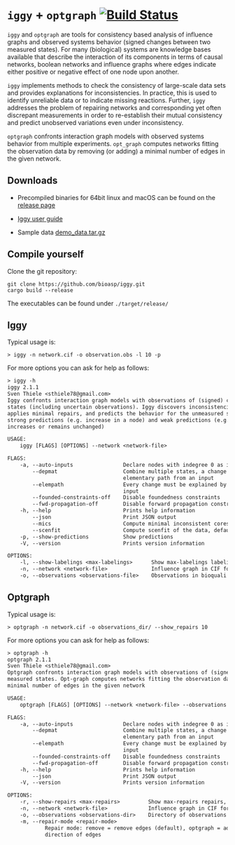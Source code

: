 # `iggy` + `optgraph` [![Build Status](https://github.com/bioasp/iggy/workflows/CI%20Test/badge.svg)](https://github.com/bioasp/iggy)

`iggy` and `optgraph` are tools for consistency based analysis of influence graphs and observed systems behavior (signed changes between two measured states). For many (biological) systems are knowledge bases available that describe the interaction of its components in terms of causal networks, boolean networks and influence graphs where edges indicate either positive or negative effect of one node upon another.

`iggy` implements methods to check the consistency of large-scale data sets and provides explanations for inconsistencies. In practice, this is used to identify unreliable data or to indicate missing reactions. Further, `iggy` addresses the problem of  repairing networks and corresponding yet often discrepant measurements in order to re-establish their mutual consistency and predict unobserved variations even under inconsistency.

`optgraph` confronts interaction graph models with observed systems behavior from multiple experiments. `opt_graph` computes networks fitting the observation data by removing (or adding) a minimal number of edges in the given network.

## Downloads

- Precompiled binaries for 64bit linux and macOS can be found on the [release page](https://github.com/bioasp/iggy/releases/latest)

- [Iggy user guide](https://bioasp.github.io/iggy/guide/guide.html)

- Sample data [demo_data.tar.gz](https://bioasp.github.io/iggy/downloads/demo_data.tar.gz)

## Compile yourself

Clone the git repository:

    git clone https://github.com/bioasp/iggy.git
    cargo build --release

The executables can be found under `./target/release/`

## Iggy

Typical usage is:

    > iggy -n network.cif -o observation.obs -l 10 -p

For more options you can ask for help as follows:

```txt
> iggy -h
iggy 2.1.1
Sven Thiele <sthiele78@gmail.com>
Iggy confronts interaction graph models with observations of (signed) changes between two measured
states (including uncertain observations). Iggy discovers inconsistencies in networks or data,
applies minimal repairs, and predicts the behavior for the unmeasured species. It distinguishes
strong predictions (e.g. increase in a node) and weak predictions (e.g., the value of a node
increases or remains unchanged)

USAGE:
    iggy [FLAGS] [OPTIONS] --network <network-file>

FLAGS:
    -a, --auto-inputs                Declare nodes with indegree 0 as inputs
        --depmat                     Combine multiple states, a change must be explained by an
                                     elementary path from an input
        --elempath                   Every change must be explained by an elementary path from an
                                     input
        --founded-constraints-off    Disable foundedness constraints
        --fwd-propagation-off        Disable forward propagation constraints
    -h, --help                       Prints help information
        --json                       Print JSON output
        --mics                       Compute minimal inconsistent cores
        --scenfit                    Compute scenfit of the data, default is mcos
    -p, --show-predictions           Show predictions
    -V, --version                    Prints version information

OPTIONS:
    -l, --show-labelings <max-labelings>      Show max-labelings labelings, default is OFF, 0=all
    -n, --network <network-file>              Influence graph in CIF format
    -o, --observations <observations-file>    Observations in bioquali format
```

## Optgraph

Typical usage is:

    > optgraph -n network.cif -o observations_dir/ --show_repairs 10

For more options you can ask for help as follows:

```txt
> optgraph -h
optgraph 2.1.1
Sven Thiele <sthiele78@gmail.com>
Optgraph confronts interaction graph models with observations of (signed) changes between two
measured states. Opt-graph computes networks fitting the observation data by removing (or adding) a
minimal number of edges in the given network

USAGE:
    optgraph [FLAGS] [OPTIONS] --network <network-file> --observations <observations-dir>

FLAGS:
    -a, --auto-inputs                Declare nodes with indegree 0 as inputs
        --depmat                     Combine multiple states, a change must be explained by an
                                     elementary path from an input
        --elempath                   Every change must be explained by an elementary path from an
                                     input
        --founded-constraints-off    Disable foundedness constraints
        --fwd-propagation-off        Disable forward propagation constraints
    -h, --help                       Prints help information
        --json                       Print JSON output
    -V, --version                    Prints version information

OPTIONS:
    -r, --show-repairs <max-repairs>         Show max-repairs repairs, default is OFF, 0=all
    -n, --network <network-file>             Influence graph in CIF format
    -o, --observations <observations-dir>    Directory of observations in bioquali format
    -m, --repair-mode <repair-mode>
            Repair mode: remove = remove edges (default), optgraph = add + remove edges, flip = flip
            direction of edges
```